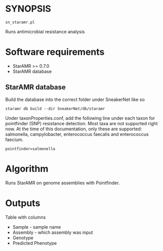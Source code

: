 # SYNOPSIS

`sn_staramr.pl`

Runs antimicrobial resistance analysis

# Software requirements

* StarAMR >= 0.7.0
* StarAMR database

## StarAMR database

Build the database into the correct folder under SneakerNet
like so

    staramr db build --dir SneakerNet/db/staramr

Under taxonProperties.conf, add the following line under each taxon for pointfinder (SNP)
resistance detection. Most taxa are not supported right now. At the time of this documentation,
only these are supported: salmonella, campylobacter, enterococcus faecalis and enterococcus faecium.

    pointfinder=salmonella

# Algorithm

Runs StarAMR on genome assemblies with Pointfinder.

# Outputs

Table with columns

* Sample - sample name
* Assembly - which assembly was input
* Genotype 
* Predicted Phenotype

